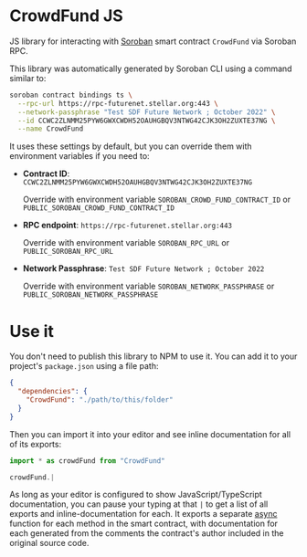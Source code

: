 # CrowdFund JS

JS library for interacting with [Soroban](https://soroban.stellar.org/) smart contract `CrowdFund` via Soroban RPC.

This library was automatically generated by Soroban CLI using a command similar to:

```bash
soroban contract bindings ts \
  --rpc-url https://rpc-futurenet.stellar.org:443 \
  --network-passphrase "Test SDF Future Network ; October 2022" \
  --id CCWC2ZLNMM25PYW6GWXCWDH52OAUHGBQV3NTWG42CJK3OH2ZUXTE37NG \
  --name CrowdFund
```

It uses these settings by default, but you can override them with environment variables if you need to:

- **Contract ID**: `CCWC2ZLNMM25PYW6GWXCWDH52OAUHGBQV3NTWG42CJK3OH2ZUXTE37NG`

  Override with environment variable `SOROBAN_CROWD_FUND_CONTRACT_ID` or `PUBLIC_SOROBAN_CROWD_FUND_CONTRACT_ID`

- **RPC endpoint**: `https://rpc-futurenet.stellar.org:443`

  Override with environment variable `SOROBAN_RPC_URL` or `PUBLIC_SOROBAN_RPC_URL`

- **Network Passphrase**: `Test SDF Future Network ; October 2022`

  Override with environment variable `SOROBAN_NETWORK_PASSPHRASE` or `PUBLIC_SOROBAN_NETWORK_PASSPHRASE`

# Use it

You don't need to publish this library to NPM to use it. You can add it to your project's `package.json` using a file path:

```json
{
  "dependencies": {
    "CrowdFund": "./path/to/this/folder"
  }
}
```

Then you can import it into your editor and see inline documentation for all of its exports:

```js
import * as crowdFund from "CrowdFund"

crowdFund.|
```

As long as your editor is configured to show JavaScript/TypeScript documentation, you can pause your typing at that `|` to get a list of all exports and inline-documentation for each. It exports a separate [async](https://developer.mozilla.org/en-US/docs/Web/JavaScript/Reference/Statements/async_function) function for each method in the smart contract, with documentation for each generated from the comments the contract's author included in the original source code.
